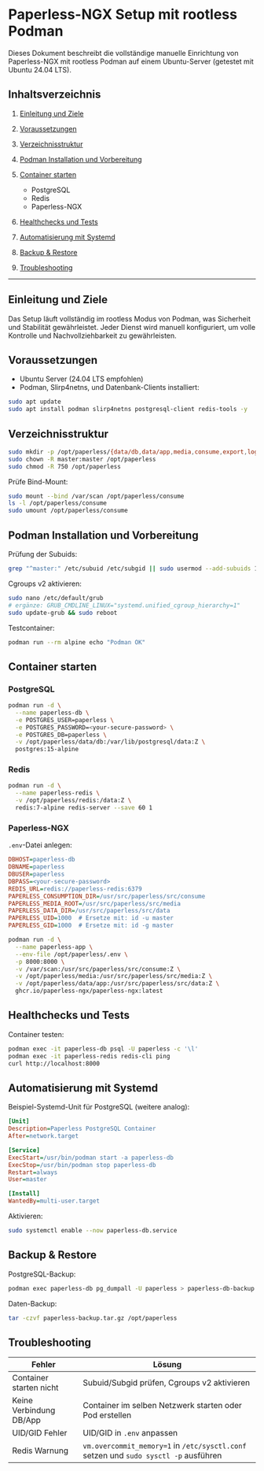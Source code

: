 # Paperless-NGX Setup mit rootless Podman

Dieses Dokument beschreibt die vollständige manuelle Einrichtung von Paperless-NGX mit rootless Podman auf einem Ubuntu-Server (getestet mit Ubuntu 24.04 LTS).

## Inhaltsverzeichnis

1. [Einleitung und Ziele](#einleitung-und-ziele)
2. [Voraussetzungen](#voraussetzungen)
3. [Verzeichnisstruktur](#verzeichnisstruktur)
4. [Podman Installation und Vorbereitung](#podman-installation-und-vorbereitung)
5. [Container starten](#container-starten)

   * PostgreSQL
   * Redis
   * Paperless-NGX
6. [Healthchecks und Tests](#healthchecks-und-tests)
7. [Automatisierung mit Systemd](#automatisierung-mit-systemd)
8. [Backup & Restore](#backup--restore)
9. [Troubleshooting](#troubleshooting)

---

## Einleitung und Ziele

Das Setup läuft vollständig im rootless Modus von Podman, was Sicherheit und Stabilität gewährleistet. Jeder Dienst wird manuell konfiguriert, um volle Kontrolle und Nachvollziehbarkeit zu gewährleisten.

## Voraussetzungen

* Ubuntu Server (24.04 LTS empfohlen)
* Podman, Slirp4netns, und Datenbank-Clients installiert:

```bash
sudo apt update
sudo apt install podman slirp4netns postgresql-client redis-tools -y
```

## Verzeichnisstruktur

```bash
sudo mkdir -p /opt/paperless/{data/db,data/app,media,consume,export,logs,redis}
sudo chown -R master:master /opt/paperless
sudo chmod -R 750 /opt/paperless
```

Prüfe Bind-Mount:

```bash
sudo mount --bind /var/scan /opt/paperless/consume
ls -l /opt/paperless/consume
sudo umount /opt/paperless/consume
```

## Podman Installation und Vorbereitung

Prüfung der Subuids:

```bash
grep "^master:" /etc/subuid /etc/subgid || sudo usermod --add-subuids 100000-165535 --add-subgids 100000-165535 master
```

Cgroups v2 aktivieren:

```bash
sudo nano /etc/default/grub
# ergänze: GRUB_CMDLINE_LINUX="systemd.unified_cgroup_hierarchy=1"
sudo update-grub && sudo reboot
```

Testcontainer:

```bash
podman run --rm alpine echo "Podman OK"
```

## Container starten

### PostgreSQL

```bash
podman run -d \
  --name paperless-db \
  -e POSTGRES_USER=paperless \
  -e POSTGRES_PASSWORD=<your-secure-password> \
  -e POSTGRES_DB=paperless \
  -v /opt/paperless/data/db:/var/lib/postgresql/data:Z \
  postgres:15-alpine
```

### Redis

```bash
podman run -d \
  --name paperless-redis \
  -v /opt/paperless/redis:/data:Z \
  redis:7-alpine redis-server --save 60 1
```

### Paperless-NGX

`.env`-Datei anlegen:

```ini
DBHOST=paperless-db
DBNAME=paperless
DBUSER=paperless
DBPASS=<your-secure-password>
REDIS_URL=redis://paperless-redis:6379
PAPERLESS_CONSUMPTION_DIR=/usr/src/paperless/src/consume
PAPERLESS_MEDIA_ROOT=/usr/src/paperless/src/media
PAPERLESS_DATA_DIR=/usr/src/paperless/src/data
PAPERLESS_UID=1000  # Ersetze mit: id -u master
PAPERLESS_GID=1000  # Ersetze mit: id -g master
```

```bash
podman run -d \
  --name paperless-app \
  --env-file /opt/paperless/.env \
  -p 8000:8000 \
  -v /var/scan:/usr/src/paperless/src/consume:Z \
  -v /opt/paperless/media:/usr/src/paperless/src/media:Z \
  -v /opt/paperless/data/app:/usr/src/paperless/src/data:Z \
  ghcr.io/paperless-ngx/paperless-ngx:latest
```

## Healthchecks und Tests

Container testen:

```bash
podman exec -it paperless-db psql -U paperless -c '\l'
podman exec -it paperless-redis redis-cli ping
curl http://localhost:8000
```

## Automatisierung mit Systemd

Beispiel-Systemd-Unit für PostgreSQL (weitere analog):

```ini
[Unit]
Description=Paperless PostgreSQL Container
After=network.target

[Service]
ExecStart=/usr/bin/podman start -a paperless-db
ExecStop=/usr/bin/podman stop paperless-db
Restart=always
User=master

[Install]
WantedBy=multi-user.target
```

Aktivieren:

```bash
sudo systemctl enable --now paperless-db.service
```

## Backup & Restore

PostgreSQL-Backup:

```bash
podman exec paperless-db pg_dumpall -U paperless > paperless-db-backup.sql
```

Daten-Backup:

```bash
tar -czvf paperless-backup.tar.gz /opt/paperless
```

## Troubleshooting

| Fehler                  | Lösung                                                                               |
| ----------------------- | ------------------------------------------------------------------------------------ |
| Container starten nicht | Subuid/Subgid prüfen, Cgroups v2 aktivieren                                          |
| Keine Verbindung DB/App | Container im selben Netzwerk starten oder Pod erstellen                              |
| UID/GID Fehler          | UID/GID in `.env` anpassen                                                           |
| Redis Warnung           | `vm.overcommit_memory=1` in `/etc/sysctl.conf` setzen und `sudo sysctl -p` ausführen |
